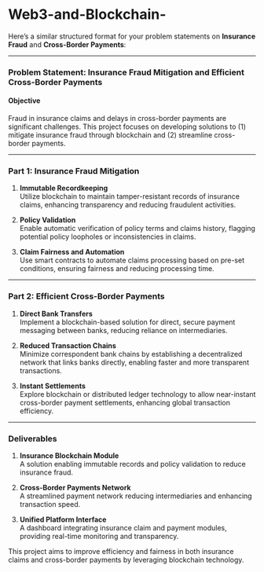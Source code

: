 # Web3-and-Blockchain-

Here’s a similar structured format for your problem statements on **Insurance Fraud** and **Cross-Border Payments**:

---

### Problem Statement: Insurance Fraud Mitigation and Efficient Cross-Border Payments

#### Objective
Fraud in insurance claims and delays in cross-border payments are significant challenges. This project focuses on developing solutions to (1) mitigate insurance fraud through blockchain and (2) streamline cross-border payments.

---

### Part 1: Insurance Fraud Mitigation

1. **Immutable Recordkeeping**  
   Utilize blockchain to maintain tamper-resistant records of insurance claims, enhancing transparency and reducing fraudulent activities.

2. **Policy Validation**  
   Enable automatic verification of policy terms and claims history, flagging potential policy loopholes or inconsistencies in claims.

3. **Claim Fairness and Automation**  
   Use smart contracts to automate claims processing based on pre-set conditions, ensuring fairness and reducing processing time.

---

### Part 2: Efficient Cross-Border Payments

1. **Direct Bank Transfers**  
   Implement a blockchain-based solution for direct, secure payment messaging between banks, reducing reliance on intermediaries.

2. **Reduced Transaction Chains**  
   Minimize correspondent bank chains by establishing a decentralized network that links banks directly, enabling faster and more transparent transactions.

3. **Instant Settlements**  
   Explore blockchain or distributed ledger technology to allow near-instant cross-border payment settlements, enhancing global transaction efficiency.

---

### Deliverables

1. **Insurance Blockchain Module**  
   A solution enabling immutable records and policy validation to reduce insurance fraud.

2. **Cross-Border Payments Network**  
   A streamlined payment network reducing intermediaries and enhancing transaction speed.

3. **Unified Platform Interface**  
   A dashboard integrating insurance claim and payment modules, providing real-time monitoring and transparency.

This project aims to improve efficiency and fairness in both insurance claims and cross-border payments by leveraging blockchain technology.
